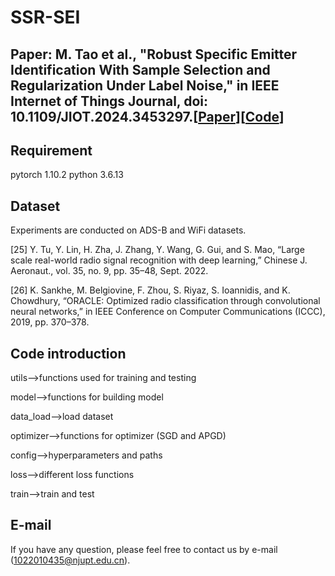 # SSR-SEI
## Paper: M. Tao et al., "Robust Specific Emitter Identification With Sample Selection and Regularization Under Label Noise," in IEEE Internet of Things Journal, doi: 10.1109/JIOT.2024.3453297.[[Paper](https://ieeexplore.ieee.org/document/10663350)][[Code](https://github.com/sleepeach/SSR-SEI)]
## Requirement
pytorch 1.10.2 python 3.6.13
## Dataset
Experiments are conducted on ADS-B and WiFi datasets.

[25] Y. Tu, Y. Lin, H. Zha, J. Zhang, Y. Wang, G. Gui, and S. Mao, “Large scale real-world radio signal recognition with deep learning,” Chinese J. Aeronaut., vol. 35, no. 9, pp. 35–48, Sept. 2022.

[26] K. Sankhe, M. Belgiovine, F. Zhou, S. Riyaz, S. Ioannidis, and K. Chowdhury, “ORACLE: Optimized radio classification through convolutional neural networks,” in IEEE Conference on Computer Communications (ICCC), 2019, pp. 370–378.

## Code introduction
utils-->functions used for training and testing

model-->functions for building model

data_load-->load dataset

optimizer-->functions for optimizer (SGD and APGD)

config-->hyperparameters and paths

loss-->different loss functions

train-->train and test
## E-mail
If you have any question, please feel free to contact us by e-mail (1022010435@njupt.edu.cn).


